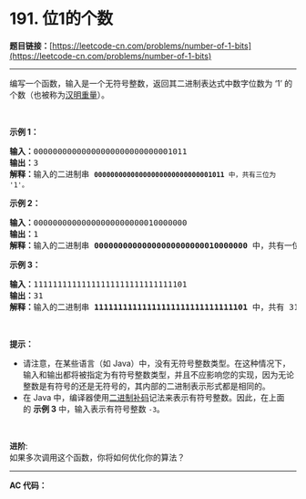 # 191. 位1的个数

**题目链接：**[https://leetcode-cn.com/problems/number-of-1-bits](https://leetcode-cn.com/problems/number-of-1-bits)

---

<div class="content__1Y2H">
 <div class="notranslate">
  <p>编写一个函数，输入是一个无符号整数，返回其二进制表达式中数字位数为 ‘1’&nbsp;的个数（也被称为<a href="https://baike.baidu.com/item/%E6%B1%89%E6%98%8E%E9%87%8D%E9%87%8F">汉明重量</a>）。</p> 
  <p>&nbsp;</p> 
  <p><strong>示例 1：</strong></p> 
  <pre class="language-text"><strong>输入：</strong>00000000000000000000000000001011
<strong>输出：</strong>3
<strong>解释：</strong>输入的二进制串 <code><strong>00000000000000000000000000001011</strong>&nbsp;中，共有三位为 '1'。</code>
</pre> 
  <p><strong>示例 2：</strong></p> 
  <pre class="language-text"><strong>输入：</strong>00000000000000000000000010000000
<strong>输出：</strong>1
<strong>解释：</strong>输入的二进制串 <strong>00000000000000000000000010000000</strong>&nbsp;中，共有一位为 '1'。
</pre> 
  <p><strong>示例 3：</strong></p> 
  <pre class="language-text"><strong>输入：</strong>11111111111111111111111111111101
<strong>输出：</strong>31
<strong>解释：</strong>输入的二进制串 <strong>11111111111111111111111111111101</strong> 中，共有 31 位为 '1'。</pre> 
  <p>&nbsp;</p> 
  <p><strong>提示：</strong></p> 
  <ul> 
   <li>请注意，在某些语言（如 Java）中，没有无符号整数类型。在这种情况下，输入和输出都将被指定为有符号整数类型，并且不应影响您的实现，因为无论整数是有符号的还是无符号的，其内部的二进制表示形式都是相同的。</li> 
   <li>在 Java 中，编译器使用<a href="https://baike.baidu.com/item/二进制补码/5295284">二进制补码</a>记法来表示有符号整数。因此，在上面的&nbsp;<strong>示例 3</strong>&nbsp;中，输入表示有符号整数 <code>-3</code>。</li> 
  </ul> 
  <p>&nbsp;</p> 
  <p><strong>进阶</strong>:<br> 如果多次调用这个函数，你将如何优化你的算法？</p> 
 </div>
</div>

---

**AC 代码：**

```java

```